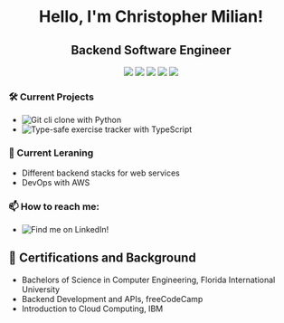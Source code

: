 <h1 align="center">
  <b>Hello, I'm Christopher Milian!</b>
</h1>

<h2 align="center">
  <b>Backend Software Engineer</b>
</h2>

<p>
<div align="center">
  <img src="https://img.shields.io/badge/-TypeScript-c58545?style=for-the-badge&logo=typescript&logoColor=c58545&labelColor=282828">
  <img src="https://img.shields.io/badge/-Python-98b982?style=for-the-badge&logo=python&logoColor=98b982&labelColor=282828">
  <img src="https://img.shields.io/badge/-Express-189bcc?style=for-the-badge&logo=express&logoColor=189bcc&labelColor=282828">
  <img src="https://img.shields.io/badge/-MongoDB-d1a01f?style=for-the-badge&logo=mongodb&logoColor=d1a01f&labelColor=282828">
  <img src="https://img.shields.io/badge/-SQL-ee5d6c?style=for-the-badge&logo=sql&logoColor=ee5d6c&labelColor=ee5d6c">
</div>
</p>


### 🛠️ Current Projects
- ![Git cli clone with Python](https://github.com/christophermilian/git-cli-clone-python)
- ![Type-safe exercise tracker with TypeScript](https://github.com/christophermilian/nodejs-exercise-tracker)

### 🌱 Current Leraning 
- Different backend stacks for web services
- DevOps with AWS

### 📫 How to reach me:
- ![Find me on LinkedIn!](https://www.linkedin.com/in/christophermilian/)

## 🥇 Certifications and Background
- Bachelors of Science in Computer Engineering, Florida International University
- Backend Development and APIs, freeCodeCamp
- Introduction to Cloud Computing, IBM
